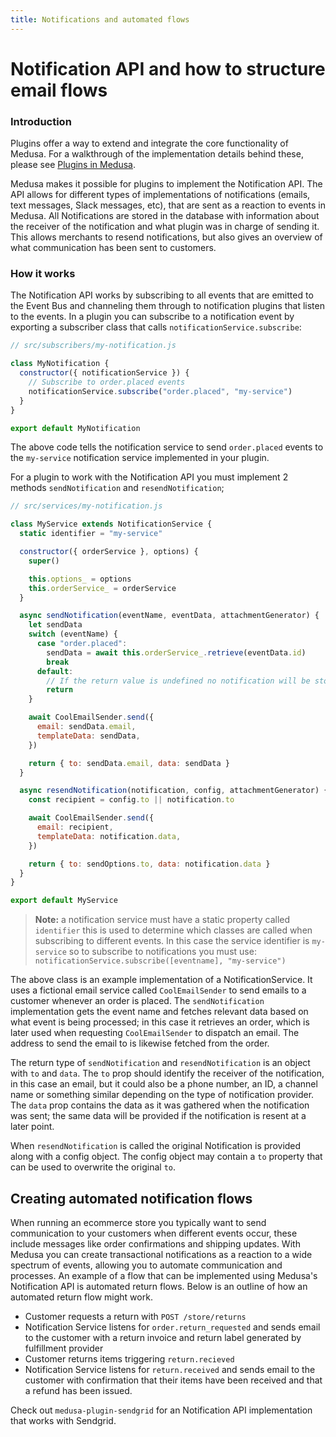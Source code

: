 ```yaml
---
title: Notifications and automated flows
---
```


# Notification API and how to structure email flows

### Introduction

Plugins offer a way to extend and integrate the core functionality of Medusa. For a walkthrough of the implementation details behind these, please see [Plugins in Medusa](https://docs.medusajs.com/how-to/plugins).

Medusa makes it possible for plugins to implement the Notification API. The API allows for different types of implementations of notifications (emails, text messages, Slack messages, etc), that are sent as a reaction to events in Medusa. All Notifications are stored in the database with information about the receiver of the notification and what plugin was in charge of sending it. This allows merchants to resend notifications, but also gives an overview of what communication has been sent to customers.

### How it works

The Notification API works by subscribing to all events that are emitted to the Event Bus and channeling them through to notification plugins that listen to the events. In a plugin you can subscribe to a notification event by exporting a subscriber class that calls `notificationService.subscribe`:

```jsx
// src/subscribers/my-notification.js

class MyNotification {
  constructor({ notificationService }) {
    // Subscribe to order.placed events
    notificationService.subscribe("order.placed", "my-service")
  }
}

export default MyNotification
```

The above code tells the notification service to send `order.placed` events to the `my-service` notification service implemented in your plugin.

For a plugin to work with the Notification API you must implement 2 methods `sendNotification` and `resendNotification`;

```jsx
// src/services/my-notification.js

class MyService extends NotificationService {
  static identifier = "my-service"

  constructor({ orderService }, options) {
    super()

    this.options_ = options
    this.orderService_ = orderService
  }

  async sendNotification(eventName, eventData, attachmentGenerator) {
    let sendData
    switch (eventName) {
      case "order.placed":
        sendData = await this.orderService_.retrieve(eventData.id)
        break
      default:
        // If the return value is undefined no notification will be stored
        return
    }

    await CoolEmailSender.send({
      email: sendData.email,
      templateData: sendData,
    })

    return { to: sendData.email, data: sendData }
  }

  async resendNotification(notification, config, attachmentGenerator) {
    const recipient = config.to || notification.to

    await CoolEmailSender.send({
      email: recipient,
      templateData: notification.data,
    })

    return { to: sendOptions.to, data: notification.data }
  }
}

export default MyService
```

> **Note:** a notification service must have a static property called `identifier` this is used to determine which classes are called when subscribing to different events. In this case the service identifier is `my-service` so to subscribe to notifications you must use:
> `notificationService.subscribe([eventname], "my-service")`

The above class is an example implementation of a NotificationService. It uses a fictional email service called `CoolEmailSender` to send emails to a customer whenever an order is placed. The `sendNotification` implementation gets the event name and fetches relevant data based on what event is being processed; in this case it retrieves an order, which is later used when requesting `CoolEmailSender` to dispatch an email. The address to send the email to is likewise fetched from the order.

The return type of `sendNotification` and `resendNotification` is an object with `to` and `data`. The `to` prop should identify the receiver of the notification, in this case an email, but it could also be a phone number, an ID, a channel name or something similar depending on the type of notification provider. The `data` prop contains the data as it was gathered when the notification was sent; the same data will be provided if the notification is resent at a later point.

When `resendNotification` is called the original Notification is provided along with a config object. The config object may contain a `to` property that can be used to overwrite the original `to`.

## Creating automated notification flows

When running an ecommerce store you typically want to send communication to your customers when different events occur, these include messages like order confirmations and shipping updates. With Medusa you can create transactional notifications as a reaction to a wide spectrum of events, allowing you to automate communication and processes. An example of a flow that can be implemented using Medusa's Notification API is automated return flows. Below is an outline of how an automated return flow might work.

- Customer requests a return with `POST /store/returns`
- Notification Service listens for `order.return_requested` and sends email to the customer with a return invoice and return label generated by fulfillment provider
- Customer returns items triggering `return.recieved`
- Notification Service listens for `return.received` and sends email to the customer with confirmation that their items have been received and that a refund has been issued.

Check out `medusa-plugin-sendgrid` for an Notification API implementation that works with Sendgrid.
